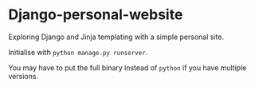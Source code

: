 # Django-personal-website
Exploring Django and Jinja templating with a simple personal site.

Initialise with `python manage.py runserver`. 

You may have to put the full binary instead of `python` if you have multiple versions.

